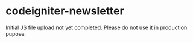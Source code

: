 # codeigniter-newsletter

Initial JS file upload not yet completed. Please do not use it in production pupose.
